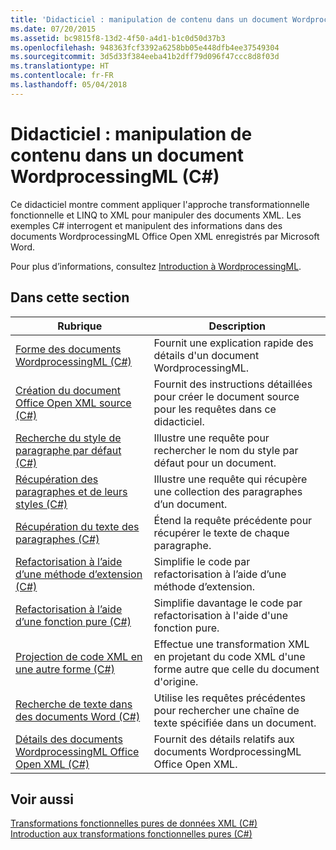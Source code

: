 ```yaml
---
title: 'Didacticiel : manipulation de contenu dans un document WordprocessingML (C#)'
ms.date: 07/20/2015
ms.assetid: bc9815f8-13d2-4f50-a4d1-b1c0d50d37b3
ms.openlocfilehash: 948363fcf3392a6258bb05e448dfb4ee37549304
ms.sourcegitcommit: 3d5d33f384eeba41b2dff79d096f47ccc8d8f03d
ms.translationtype: HT
ms.contentlocale: fr-FR
ms.lasthandoff: 05/04/2018
---
```

# <a name="tutorial-manipulating-content-in-a-wordprocessingml-document-c"></a>Didacticiel : manipulation de contenu dans un document WordprocessingML (C#)
Ce didacticiel montre comment appliquer l'approche transformationnelle fonctionnelle et LINQ to XML pour manipuler des documents XML. Les exemples C# interrogent et manipulent des informations dans des documents WordprocessingML Office Open XML enregistrés par Microsoft Word.  
  
 Pour plus d’informations, consultez [Introduction à WordprocessingML](http://ericwhite.com/blog/introduction-to-wordprocessingml-series/).  
  
## <a name="in-this-section"></a>Dans cette section  
  
|Rubrique|Description|  
|-----------|-----------------|  
|[Forme des documents WordprocessingML (C#)](../../../../csharp/programming-guide/concepts/linq/shape-of-wordprocessingml-documents.md)|Fournit une explication rapide des détails d'un document WordprocessingML.|  
|[Création du document Office Open XML source (C#)](../../../../csharp/programming-guide/concepts/linq/creating-the-source-office-open-xml-document.md)|Fournit des instructions détaillées pour créer le document source pour les requêtes dans ce didacticiel.|  
|[Recherche du style de paragraphe par défaut (C#)](../../../../csharp/programming-guide/concepts/linq/finding-the-default-paragraph-style.md)|Illustre une requête pour rechercher le nom du style par défaut pour un document.|  
|[Récupération des paragraphes et de leurs styles (C#)](../../../../csharp/programming-guide/concepts/linq/retrieving-the-paragraphs-and-their-styles.md)|Illustre une requête qui récupère une collection des paragraphes d’un document.|  
|[Récupération du texte des paragraphes (C#)](../../../../csharp/programming-guide/concepts/linq/retrieving-the-text-of-the-paragraphs.md)|Étend la requête précédente pour récupérer le texte de chaque paragraphe.|  
|[Refactorisation à l’aide d’une méthode d’extension (C#)](../../../../csharp/programming-guide/concepts/linq/refactoring-using-an-extension-method.md)|Simplifie le code par refactorisation à l’aide d’une méthode d’extension.|  
|[Refactorisation à l’aide d’une fonction pure (C#)](../../../../csharp/programming-guide/concepts/linq/refactoring-using-a-pure-function.md)|Simplifie davantage le code par refactorisation à l'aide d'une fonction pure.|  
|[Projection de code XML en une autre forme (C#)](../../../../csharp/programming-guide/concepts/linq/projecting-xml-in-a-different-shape.md)|Effectue une transformation XML en projetant du code XML d'une forme autre que celle du document d'origine.|  
|[Recherche de texte dans des documents Word (C#)](../../../../csharp/programming-guide/concepts/linq/finding-text-in-word-documents.md)|Utilise les requêtes précédentes pour rechercher une chaîne de texte spécifiée dans un document.|  
|[Détails des documents WordprocessingML Office Open XML (C#)](../../../../csharp/programming-guide/concepts/linq/details-of-office-open-xml-wordprocessingml-documents.md)|Fournit des détails relatifs aux documents WordprocessingML Office Open XML.|  
  
## <a name="see-also"></a>Voir aussi  
 [Transformations fonctionnelles pures de données XML (C#)](../../../../csharp/programming-guide/concepts/linq/pure-functional-transformations-of-xml.md)  
 [Introduction aux transformations fonctionnelles pures (C#)](../../../../csharp/programming-guide/concepts/linq/introduction-to-pure-functional-transformations.md)
